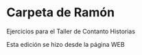 # Carpeta de Ramón

Ejercicios para el Taller de Contanto Historias

Esta edición se hizo desde la página WEB
